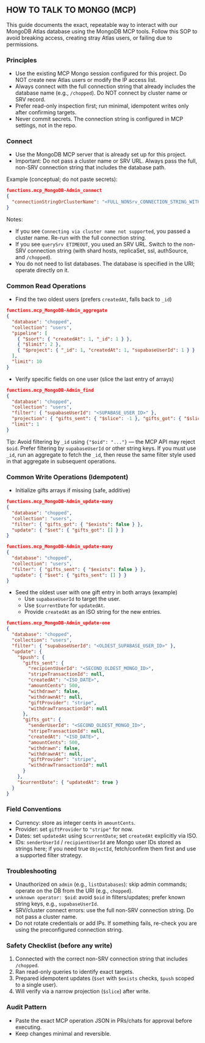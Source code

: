## HOW TO TALK TO MONGO (MCP)

This guide documents the exact, repeatable way to interact with our MongoDB Atlas database using the MongoDB MCP tools. Follow this SOP to avoid breaking access, creating stray Atlas users, or failing due to permissions.

### Principles
- Use the existing MCP Mongo session configured for this project. Do NOT create new Atlas users or modify the IP access list.
- Always connect with the full connection string that already includes the database name (e.g., `/chopped`). Do NOT connect by cluster name or SRV record.
- Prefer read-only inspection first; run minimal, idempotent writes only after confirming targets.
- Never commit secrets. The connection string is configured in MCP settings, not in the repo.

### Connect
- Use the MongoDB MCP server that is already set up for this project.
- Important: Do not pass a cluster name or SRV URL. Always pass the full, non-SRV connection string that includes the database path.

Example (conceptual; do not paste secrets):
```json
functions.mcp_MongoDB-Admin_connect
{
  "connectionStringOrClusterName": "<FULL_NONSrv_CONNECTION_STRING_WITH_/chopped>"
}
```

Notes:
- If you see `Connecting via cluster name not supported`, you passed a cluster name. Re-run with the full connection string.
- If you see `querySrv ETIMEOUT`, you used an SRV URL. Switch to the non-SRV connection string (with shard hosts, replicaSet, ssl, authSource, and `/chopped`).
- You do not need to list databases. The database is specified in the URI; operate directly on it.

### Common Read Operations
- Find the two oldest users (prefers `createdAt`, falls back to `_id`)
```json
functions.mcp_MongoDB-Admin_aggregate
{
  "database": "chopped",
  "collection": "users",
  "pipeline": [
    { "$sort": { "createdAt": 1, "_id": 1 } },
    { "$limit": 2 },
    { "$project": { "_id": 1, "createdAt": 1, "supabaseUserId": 1 } }
  ],
  "limit": 10
}
```

- Verify specific fields on one user (slice the last entry of arrays)
```json
functions.mcp_MongoDB-Admin_find
{
  "database": "chopped",
  "collection": "users",
  "filter": { "supabaseUserId": "<SUPABASE_USER_ID>" },
  "projection": { "gifts_sent": { "$slice": -1 }, "gifts_got": { "$slice": -1 }, "updatedAt": 1 },
  "limit": 1
}
```

Tip: Avoid filtering by `_id` using `{"$oid": "..."}` — the MCP API may reject `$oid`. Prefer filtering by `supabaseUserId` or other string keys. If you must use `_id`, run an aggregate to fetch the `_id`, then reuse the same filter style used in that aggregate in subsequent operations.

### Common Write Operations (Idempotent)
- Initialize gifts arrays if missing (safe, additive)
```json
functions.mcp_MongoDB-Admin_update-many
{
  "database": "chopped",
  "collection": "users",
  "filter": { "gifts_got": { "$exists": false } },
  "update": { "$set": { "gifts_got": [] } }
}
```
```json
functions.mcp_MongoDB-Admin_update-many
{
  "database": "chopped",
  "collection": "users",
  "filter": { "gifts_sent": { "$exists": false } },
  "update": { "$set": { "gifts_sent": [] } }
}
```

- Seed the oldest user with one gift entry in both arrays (example)
  - Use `supabaseUserId` to target the user.
  - Use `$currentDate` for `updatedAt`.
  - Provide `createdAt` as an ISO string for the new entries.
```json
functions.mcp_MongoDB-Admin_update-one
{
  "database": "chopped",
  "collection": "users",
  "filter": { "supabaseUserId": "<OLDEST_SUPABASE_USER_ID>" },
  "update": {
    "$push": {
      "gifts_sent": {
        "recipientUserId": "<SECOND_OLDEST_MONGO_ID>",
        "stripeTransactionId": null,
        "createdAt": "<ISO_DATE>",
        "amountCents": 500,
        "withdrawn": false,
        "withdrawnAt": null,
        "giftProvider": "stripe",
        "withdrawTransactionId": null
      },
      "gifts_got": {
        "senderUserId": "<SECOND_OLDEST_MONGO_ID>",
        "stripeTransactionId": null,
        "createdAt": "<ISO_DATE>",
        "amountCents": 500,
        "withdrawn": false,
        "withdrawnAt": null,
        "giftProvider": "stripe",
        "withdrawTransactionId": null
      }
    },
    "$currentDate": { "updatedAt": true }
  }
}
```

### Field Conventions
- Currency: store as integer cents in `amountCents`.
- Provider: set `giftProvider` to `"stripe"` for now.
- Dates: set `updatedAt` using `$currentDate`; set `createdAt` explicitly via ISO.
- IDs: `senderUserId` / `recipientUserId` are Mongo user IDs stored as strings here; if you need true `ObjectId`, fetch/confirm them first and use a supported filter strategy.

### Troubleshooting
- Unauthorized on `admin` (e.g., `listDatabases`): skip admin commands; operate on the DB from the URI (e.g., `chopped`).
- `unknown operator: $oid`: avoid `$oid` in filters/updates; prefer known string keys, e.g., `supabaseUserId`.
- SRV/cluster connect errors: use the full non-SRV connection string. Do not pass a cluster name.
- Do not rotate credentials or add IPs. If something fails, re-check you are using the preconfigured connection string.

### Safety Checklist (before any write)
1) Connected with the correct non-SRV connection string that includes `/chopped`.
2) Ran read-only queries to identify exact targets.
3) Prepared idempotent updates (`$set` with `$exists` checks, `$push` scoped to a single user).
4) Will verify via a narrow projection (`$slice`) after write.

### Audit Pattern
- Paste the exact MCP operation JSON in PRs/chats for approval before executing.
- Keep changes minimal and reversible.


